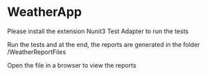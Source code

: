 # WeatherApp

Please install the extension Nunit3 Test Adapter to run the tests 

Run the tests and at the end, the reports are generated in the folder /WeatherReportFiles

Open the file in a browser to view the reports 
